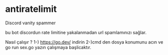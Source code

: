 # antiratelimit
Discord vanity spammer

bu bot discordun rate limitine yakalanmadan url spamlamınızı sağlar.

Nasıl çalışır ?
1-) https://go.dev/ indirin
2-)cmd den dosya konumunu acın ve go run sex.go yazın çalışmaya başlicaktır.

